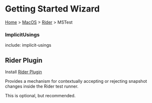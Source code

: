 # Getting Started Wizard

[Home](/docs/wiz/readme.md) > [MacOS](pickide_MacOS.md) > [Rider](picktest_MacOS_Rider.md) > MSTest

### ImplicitUsings

include: implicit-usings

## Rider Plugin

Install [Rider Plugin](https://plugins.jetbrains.com/plugin/17240-verify-support)

Provides a mechanism for contextually accepting or rejecting snapshot changes inside the Rider test runner.

This is optional, but recommended.